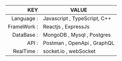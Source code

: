 | KEY           |                                            VALUE            |
|--------------:|-------------------------------------------------------------|
| Language                  :| Javascript , TypeScript, C++                                 |
| FrameWork                 : | Reactjs , ExpressJs                             |
| DataBase   :   | MongoDB , Mysql  , Postgres |
| API         :  | Postman ,  OpenApi , GraphQL       |
| RealTime    :  | socket.io , webSocket                                         |     
